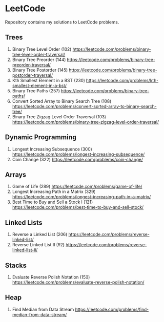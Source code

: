 # LeetCode
Repository contains my solutions to LeetCode problems.

## Trees
1. Binary Tree Level Order (102)
https://leetcode.com/problems/binary-tree-level-order-traversal/
2. Binary Tree Preorder (144)
https://leetcode.com/problems/binary-tree-preorder-traversal/
3. Binary Tree Postorder (145)
https://leetcode.com/problems/binary-tree-postorder-traversal/
4. Kth Smallest Element in a BST (230) 
https://leetcode.com/problems/kth-smallest-element-in-a-bst/
5. Binary Tree Paths (257)
https://leetcode.com/problems/binary-tree-paths/
6. Convert Sorted Array to Binary Search Tree (108)
https://leetcode.com/problems/convert-sorted-array-to-binary-search-tree/
7. Binary Tree Zigzag Level Order Traversal (103)
https://leetcode.com/problems/binary-tree-zigzag-level-order-traversal/

## Dynamic Programming
1. Longest Increasing Subsequence (300) 
https://leetcode.com/problems/longest-increasing-subsequence/
2. Coin Change (322)
https://leetcode.com/problems/coin-change/

## Arrays
1. Game of Life (289) 
https://leetcode.com/problems/game-of-life/ 
2. Longest Increasing Path in a Matrix (329)
https://leetcode.com/problems/longest-increasing-path-in-a-matrix/
3. Best Time to Buy and Sell a Stock I (121)
https://leetcode.com/problems/best-time-to-buy-and-sell-stock/

## Linked Lists
1. Reverse a Linked List (206) 
https://leetcode.com/problems/reverse-linked-list/
2. Reverse Linked List II (92)
https://leetcode.com/problems/reverse-linked-list-ii/

## Stacks
1. Evaluate Reverse Polish Notation (150)
https://leetcode.com/problems/evaluate-reverse-polish-notation/

## Heap
1. Find Median from Data Stream
https://leetcode.com/problems/find-median-from-data-stream/
